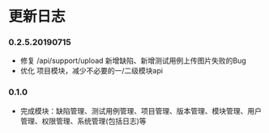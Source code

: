 # 更新日志

### 0.2.5.20190715
* 修复 /api/support/upload 新增缺陷、新增测试用例上传图片失败的Bug
* 优化 项目模块，减少不必要的一/二级模块api

### 0.1.0
* 完成模块：缺陷管理、测试用例管理、项目管理、版本管理、模块管理、用户管理、权限管理、系统管理(包括日志)等
